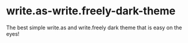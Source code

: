 # write.as-write.freely-dark-theme
The best simple write.as and write.freely dark theme that is easy on the eyes!
